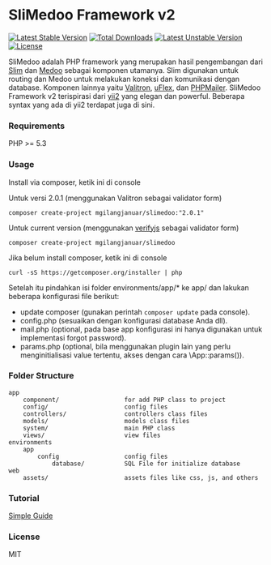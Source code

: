 # SliMedoo Framework v2
[![Latest Stable Version](https://poser.pugx.org/mgilangjanuar/slimedoo/v/stable)](https://packagist.org/packages/mgilangjanuar/slimedoo) [![Total Downloads](https://poser.pugx.org/mgilangjanuar/slimedoo/downloads)](https://packagist.org/packages/mgilangjanuar/slimedoo) [![Latest Unstable Version](https://poser.pugx.org/mgilangjanuar/slimedoo/v/unstable)](https://packagist.org/packages/mgilangjanuar/slimedoo) [![License](https://poser.pugx.org/mgilangjanuar/slimedoo/license)](https://packagist.org/packages/mgilangjanuar/slimedoo)

SliMedoo adalah PHP framework yang merupakan hasil pengembangan dari [Slim] dan [Medoo] sebagai komponen utamanya. Slim digunakan untuk routing dan Medoo untuk melakukan koneksi dan komunikasi dengan database. Komponen lainnya yaitu [Valitron], [uFlex], dan [PHPMailer]. SliMedoo Framework v2 terispirasi dari [yii2] yang elegan dan powerful. Beberapa syntax yang ada di yii2 terdapat juga di sini.

### Requirements
PHP >= 5.3

### Usage
Install via composer, ketik ini di console

Untuk versi 2.0.1 (menggunakan Valitron sebagai validator form)
```
composer create-project mgilangjanuar/slimedoo:"2.0.1"
```

Untuk current version (menggunakan [verifyjs] sebagai validator form)
```
composer create-project mgilangjanuar/slimedoo
```

Jika belum install composer, ketik ini di console
```
curl -sS https://getcomposer.org/installer | php
```

Setelah itu pindahkan isi folder environments/app/* ke app/ dan lakukan beberapa konfigurasi file berikut:

* update composer (gunakan perintah ```composer update``` pada console).
* config.php (sesuaikan dengan konfigurasi database Anda dll).
* mail.php (optional, pada base app konfigurasi ini hanya digunakan untuk implementasi forgot password).
* params.php (optional, bila menggunakan plugin lain yang perlu menginitialisasi value tertentu, akses dengan cara \App::params()).

### Folder Structure
```
app
    component/                  for add PHP class to project
    config/                     config files
    controllers/                controllers class files
    models/                     models class files
    system/                     main PHP class                
    views/                      view files
environments
    app
        config                  config files
            database/           SQL File for initialize database
web
    assets/                     assets files like css, js, and others
```

### Tutorial
[Simple Guide](https://github.com/mgilangjanuar/slimedoo/wiki)

### License
MIT

[Slim]:http://slimframework.com/
[Medoo]:http://medoo.in/
[Valitron]:https://github.com/vlucas/valitron
[uFlex]:http://ptejada.com/projects/uFlex
[PHPMailer]:https://github.com/PHPMailer/PHPMailer
[yii2]:http://yiiframework.com
[verifyjs]:http://verifyjs.com
